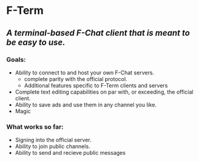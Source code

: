 # F-Term
## _A terminal-based F-Chat client that is meant to be easy to use._

### Goals:
 - Ability to connect to and host your own F-Chat servers.
   - complete parity with the official protocol.
   - Additional features specific to F-Term clients and servers
 - Complete text editing capabilities on par with, or exceeding, the official client.
 - Ability to save ads and use them in any channel you like.
 - Magic

### What works so far:
 - Signing into the official server.
 - Ability to join public channels.
 - Ability to send and recieve public messages
